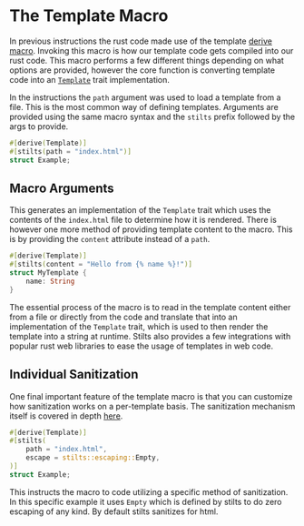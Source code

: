 # The Template Macro

In previous instructions the rust code made use of the template [derive macro](https://doc.rust-lang.org/book/ch19-06-macros.html).
Invoking this macro is how our template code gets compiled into our rust code.
This macro performs a few different things depending on what options are provided,
however the core function is converting template code into an [`Template`](https://docs.rs/stilts/latest/stilts/trait.Template.html)
trait implementation.

In the instructions the `path` argument was used to load a template from a file.
This is the most common way of defining templates. Arguments are provided using
the same macro syntax and the `stilts` prefix followed by the args to provide.
```rust
#[derive(Template)]
#[stilts(path = "index.html")]
struct Example;
```

## Macro Arguments



This generates an implementation of the `Template` trait which uses
the contents of the `index.html` file to determine how it is rendered.
There is however one more method of providing template content to the
macro. This is by providing the `content` attribute instead of a `path`.

```rust
#[derive(Template)]
#[stilts(content = "Hello from {% name %}!")]
struct MyTemplate {
    name: String
}
```

The essential process of the macro is to read in the template content
either from a file or directly from the code and translate that into
an implementation of the `Template` trait, which is used to then render
the template into a string at runtime. Stilts also provides a few integrations
with popular rust web libraries to ease the usage of templates in web code.

## Individual Sanitization

One final important feature of the template macro is that you can
customize how sanitization works on a per-template basis. 
The sanitization mechanism itself is covered in depth [here](./sanitization.md).

```rust
#[derive(Template)]
#[stilts(
    path = "index.html",
    escape = stilts::escaping::Empty,
)]
struct Example;
```

This instructs the macro to code utilizing a specific method
of sanitization. In this specific example it uses `Empty` which
is defined by stilts to do zero escaping of any kind. By default
stilts sanitizes for html.
